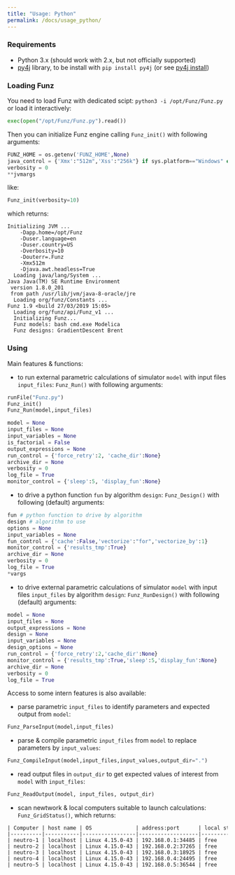 ```yaml
---
title: "Usage: Python"
permalink: /docs/usage_python/
---
```


### Requirements

  * Python 3.x (should work with 2.x, but not officially supported)
  * [py4j](https://www.py4j.org/) library, to be install with `pip install py4j` (or see [py4j install](https://www.py4j.org/install.html))


### Loading Funz

You need to load Funz with dedicated scipt: `python3 -i /opt/Funz/Funz.py` or load it interactively: 
```python
exec(open("/opt/Funz/Funz.py").read())
```
Then you can initialize Funz engine calling `Funz_init()` with following arguments:
```python
FUNZ_HOME = os.getenv('FUNZ_HOME',None)
java_control = {'Xmx':"512m",'Xss':"256k"} if sys.platform=="Windows" else {'Xmx':"512m"}
verbosity = 0
**jvmargs
```
like:
```python
Funz_init(verbosity=10)
```
which returns:
```
Initializing JVM ...
    -Dapp.home=/opt/Funz
    -Duser.language=en
    -Duser.country=US
    -Dverbosity=10
    -Douterr=.Funz
    -Xmx512m
    -Djava.awt.headless=True
  Loading java/lang/System ...
Java Java(TM) SE Runtime Environment
 version 1.8.0_201
 from path /usr/lib/jvm/java-8-oracle/jre
  Loading org/funz/Constants ...
Funz 1.9 <build 27/03/2019 15:05>
  Loading org/funz/api/Funz_v1 ...
  Initializing Funz...
  Funz models: bash cmd.exe Modelica
  Funz designs: GradientDescent Brent
```


### Using

Main features & functions:
  * to run external parametric calculations of simulator `model` with input files `input_files`: `Funz_Run()` with following arguments: 
```python
runFile("Funz.py")
Funz_init()
Funz_Run(model,input_files)
```
```python
model = None
input_files = None
input_variables = None
is_factorial = False
output_expressions = None
run_control = {'force_retry':2, 'cache_dir':None}
archive_dir = None
verbosity = 0
log_file = True
monitor_control = {'sleep':5, 'display_fun':None}
```
  * to drive a python function `fun` by algorithm `design`: `Funz_Design()` with following (default) arguments:
```python
fun # python function to drive by algorithm
design # algorithm to use
options = None
input_variables = None
fun_control = {'cache':False,'vectorize':"for",'vectorize_by':1}
monitor_control = {'results_tmp':True}
archive_dir = None
verbosity = 0
log_file = True
*vargs
```
  * to drive external parametric calculations of simulator `model` with input files `input_files` by algorithm `design`: `Funz_RunDesign()` with following (default) arguments:
```python
model = None
input_files = None
output_expressions = None
design = None
input_variables = None
design_options = None
run_control = {'force_retry':2,'cache_dir':None}
monitor_control = {'results_tmp':True,'sleep':5,'display_fun':None}
archive_dir = None
verbosity = 0
log_file = True
```

Access to some intern features is also available:
  * parse parametric `input_files` to identify parameters and expected output from `model`:
```python
Funz_ParseInput(model,input_files)
```
  * parse & compile parametric `input_files`  from `model` to replace parameters by `input_values`:
```python
Funz_CompileInput(model,input_files,input_values,output_dir=".")
```
  * read output files in `output_dir` to get expected values of interest from `model` with `input_files`:
```python
Funz_ReadOutput(model, input_files, output_dir)
```
  * scan newtwork & local computers suitable to launch calculations: `Funz_GridStatus()`, which returns:
<pre class="highlight"><div style="width: 1400px; overflow-x:scroll;"><code>| Computer | host name | OS              | address:port      | local status | since    | activity                               | codes          |
|----------|-----------|-----------------|-------------------|--------------|----------|----------------------------------------|----------------|
| neutro-1 | localhost | Linux 4.15.0-43 | 192.168.0.1:34485 | free         | 22:19:02 | idle (cpu=11.88;mem=26.18;disk=62.17;) | Modelica, bash |
| neutro-2 | localhost | Linux 4.15.0-43 | 192.168.0.2:37265 | free         | 22:19:02 | idle (cpu=11.88;mem=26.18;disk=62.17;) | Modelica, bash |
| neutro-3 | localhost | Linux 4.15.0-43 | 192.168.0.3:18925 | free         | 22:19:02 | idle (cpu=11.88;mem=26.18;disk=62.17;) | Modelica, bash |
| neutro-4 | localhost | Linux 4.15.0-43 | 192.168.0.4:24495 | free         | 22:19:02 | idle (cpu=11.88;mem=26.18;disk=62.17;) | Modelica, bash |
| neutro-5 | localhost | Linux 4.15.0-43 | 192.168.0.5:36544 | free         | 22:19:02 | idle (cpu=11.88;mem=26.18;disk=62.17;) | Modelica, bash |</code></div></pre>


